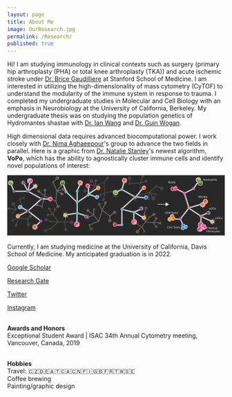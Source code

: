 ```yaml
---
layout: page
title: About Me
image: OurResearch.jpg
permalink: /Research/
published: true
---
```

Hi! I am studying immunology in clinical contexts such as surgery (primary hip arthroplasty (PHA) or total knee arthroplasty (TKA)) and acute ischemic stroke under <a href="https://gaudillierelab.stanford.edu">Dr. Brice Gaudilliere</a> at Stanford School of Medicine. I am interested in utilizing the high-dimensionality of mass cytometry (CyTOF) to understand the modularity of the immune system in response to trauma. I completed my undergraduate studies in Molecular and Cell Biology with an emphasis in Neurobiology at the University of California, Berkeley. My undergraduate thesis was on studying the population genetics of Hydromantes shastae with <a href="https://nature.berkeley.edu/wanglab/">Dr. Ian Wang</a> and <a href="http://www.guinwogan.com/">Dr. Guin Wogan</a>. 

High dimensional data requires advanced biocomputational power. I work closely with <a href="https://nalab.stanford.edu/">Dr. Nima Aghaeepour</a>'s group to advance the two fields in parallel. 
Here is a graphic from <a href="https://stanleyn.github.io/">Dr. Natalie Stanley</a>'s newest algorithm, <b>VoPo</b>, which has the ability to agnostically cluster immune cells and identify novel populations of interest: 

<span class="image main"><img src="assets/images/vopo.png" alt="" /></span>

Currently, I am studying medicine at the University of California, Davis School of Medicine. My anticipated graduation is in 2022. 

<a href="https://scholar.google.com/citations?user=1jxR9JIAAAAJ&hl=en">Google Scholar</a>

<a href="https://www.researchgate.net/profile/Amy_Tsai6">Research Gate</a>

<a href="https://twitter.com/amytsaii?lang=en">Twitter</a>

<a href="https://www.instagram.com/amiitsaii/">Instagram</a>

<br> <b> Awards and Honors </b> 
<br>Exceptional Student Award | ISAC 34th Annual Cytometry meeting, Vancouver, Canada, 2019 

<br><b> Hobbies </b>
 <br>Travel: 🇨🇿🇩🇪🇦🇹🇨🇦🇨🇳🇫🇮🇬🇧🇫🇷🇹🇼🇸🇪 
 <br>Coffee brewing 
 <br>Painting/graphic design
